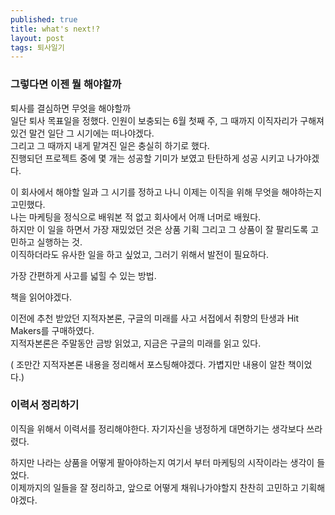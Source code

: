 ```yaml
---
published: true
title: what's next!?
layout: post
tags: 퇴사일기
---
```

### 그렇다면 이젠 뭘 해야할까

퇴사를 결심하면 무엇을 해야할까    
일단 퇴사 목표일을 정했다. 인원이 보충되는 6월 첫째 주, 그 때까지 이직자리가 구해져있건 말건 일단 그 시기에는 떠나야겠다.  
그리고 그 때까지 내게 맡겨진 일은 충실히 하기로 했다.   
진행되던 프로젝트 중에 몇 개는 성공할 기미가 보였고 탄탄하게 성공 시키고 나가야겠다. 

이 회사에서 해야할 일과 그 시기를 정하고 나니 이제는 이직을 위해 무엇을 해야하는지 고민했다.   
나는 마케팅을 정식으로 배워본 적 없고 회사에서 어깨 너머로 배웠다.   
하지만 이 일을 하면서 가장 재밌었던 것은 상품 기획 그리고 그 상품이 잘 팔리도록 고민하고 실행하는 것.   
이직하더라도 유사한 일을 하고 싶었고, 그러기 위해서 발전이 필요하다.

가장 간편하게 사고를 넓힐 수 있는 방법. 

책을 읽어야겠다. 

이전에 추천 받았던 지적자본론, 구글의 미래를 사고 서접에서 취향의 탄생과 Hit Makers를 구매하였다.  
지적자본론은 주말동안 금방 읽었고, 지금은 구글의 미래를 읽고 있다.

( 조만간 지적자본론 내용을 정리해서 포스팅해야겠다. 가볍지만 내용이 알찬 책이었다.)


### 이력서 정리하기

이직을 위해서 이력서를 정리해야한다. 자기자신을 냉정하게 대면하기는 생각보다 쓰라렸다.  

하지만 나라는 상품을 어떻게 팔아야하는지 여기서 부터 마케팅의 시작이라는 생각이 들었다.   
이제까지의 일들을 잘 정리하고, 앞으로 어떻게 채워나가야할지 찬찬히 고민하고 기획해야겠다.
